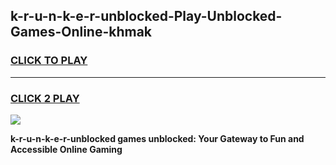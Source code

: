 
## k-r-u-n-k-e-r-unblocked-Play-Unblocked-Games-Online-khmak
<h3>
<a href="https://premium76.site?title=k-r-u-n-k-e-r-unblocked&ref=25A">CLICK TO PLAY</a></h3>
<hr>

<h3>
<a href="https://premium76.site?title=k-r-u-n-k-e-r-unblocked&ref=25A">CLICK 2 PLAY</a>
  
</h3>

<a href="https://premium76.site?title=k-r-u-n-k-e-r-unblocked&ref=25A"><img src="https://clearcache.store/games.png"></a>


**k-r-u-n-k-e-r-unblocked games unblocked: Your Gateway to Fun and Accessible Online Gaming**
